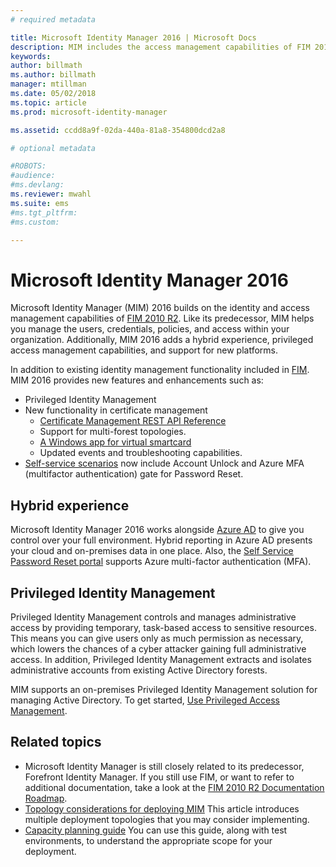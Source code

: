 ```yaml
---
# required metadata

title: Microsoft Identity Manager 2016 | Microsoft Docs
description: MIM includes the access management capabilities of FIM 2010 and helps you manage users, credentials, policies, and access within your organization.
keywords:
author: billmath
ms.author: billmath
manager: mtillman
ms.date: 05/02/2018
ms.topic: article
ms.prod: microsoft-identity-manager

ms.assetid: ccdd8a9f-02da-440a-81a8-354800dcd2a8

# optional metadata

#ROBOTS:
#audience:
#ms.devlang:
ms.reviewer: mwahl
ms.suite: ems
#ms.tgt_pltfrm:
#ms.custom:

---
```

# Microsoft Identity Manager 2016

Microsoft Identity Manager (MIM) 2016 builds on the identity and access management capabilities of [FIM 2010 R2](https://technet.microsoft.com/library/jj133885.aspx). Like its predecessor, MIM helps you manage the users, credentials, policies, and access within your organization.  Additionally, MIM 2016 adds a hybrid experience, privileged access management capabilities, and support for new platforms.

In addition to existing identity management functionality included in [FIM](https://technet.microsoft.com/library/jj133868). MIM 2016 provides new features and enhancements such as:

- Privileged Identity Management
- New functionality in certificate management
  - [Certificate Management REST API Reference](./reference/certificate-management-rest-api-reference.md)
  - Support for multi-forest topologies.
  - [A Windows app for virtual smartcard](working-with-mim-certificate-manager.md)
  - Updated events and troubleshooting capabilities. 
- [Self-service scenarios](working-with-self-service-password-reset.md) now include Account Unlock and Azure MFA (multifactor authentication) gate for Password Reset.

## Hybrid experience

Microsoft Identity Manager 2016 works alongside [Azure AD](https://docs.microsoft.com/azure/active-directory/active-directory-whatis) to give you control over your full environment. Hybrid reporting in Azure AD presents your cloud and on-premises data in one place. Also, the [Self Service Password Reset portal](working-with-self-service-password-reset.md) supports Azure multi-factor authentication (MFA).

## Privileged Identity Management

Privileged Identity Management controls and manages administrative access by providing temporary, task-based access to sensitive resources. This means you can give users only as much permission as necessary, which lowers the chances of a cyber attacker gaining full administrative access. In addition, Privileged Identity Management extracts and isolates administrative accounts from existing Active Directory forests.

MIM supports an on-premises Privileged Identity Management solution for managing Active Directory. To get started, [Use Privileged Access Management](./pam/privileged-identity-management-for-active-directory-domain-services.md).

## Related topics

- Microsoft Identity Manager is still closely related to its predecessor, Forefront Identity Manager. If you still use FIM, or want to refer to additional documentation, take a look at the [FIM 2010 R2 Documentation Roadmap](https://technet.microsoft.com/library/jj133885.aspx).
- [Topology considerations for deploying MIM](topology-considerations.md) This article introduces multiple deployment topologies that you may consider implementing.
- [Capacity planning guide](capacity-planning-guide.md) You can use this guide, along with test environments, to understand the appropriate scope for your deployment.
